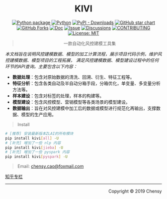 <div align="center">

# KIVI

[![Python package](https://img.shields.io/pypi/v/kivi)](https://pypi.org/project/kivi/)
[![Python](https://img.shields.io/pypi/pyversions/kivi.svg)](https://pypi.python.org/pypi/kivi/)
[![PyPI - Downloads](https://img.shields.io/pypi/dm/kivi)](https://pypi.org/project/kivi/)
[![GitHub star chart](https://img.shields.io/github/stars/kivi-risk/kivi?style=flat-square)](https://star-history.com/#kivi-risk/kivi)
[![GitHub Forks](https://img.shields.io/github/forks/kivi-risk/kivi.svg)](https://star-history.com/#kivi-risk/kivi)
[![Doc](https://img.shields.io/badge/Doc-online-green)](https://kivi-risk.github.io/kivi-doc/)
[![Issue](https://img.shields.io/github/issues/kivi-risk/kivi)](https://github.com/kivi-risk/kivi/issues/new/choose)
[![Discussions](https://img.shields.io/github/discussions/kivi-risk/kivi)](https://github.com/kivi-risk/kivi/issues/new/choose)
[![CONTRIBUTING](https://img.shields.io/badge/Contributing-8A2BE2)](https://github.com/kivi-risk/kivi/blob/main/CONTRIBUTING.md)
[![License: MIT](https://img.shields.io/github/license/kivi-risk/kivi)](https://github.com/kivi-risk/kivi/blob/main/LICENSE)

> 一款自动化风控建模工具集

</div>

*本文档旨在说明风控建模数据、模型的加工计算流程，展示项目代码示例，维护风控建模数据、模型项目的工程拓展，
满足风控建模数据、模型建设过程中的任何环节的API查询。主要包含以下内容：*

- **数据处理**：包含对原始数据的清洗、回溯、衍生、特征工程等。
- **特征分析**：包含各类自动及半自动分箱手段，分箱优化，单变量、多变量分析方法等。
- **样本建设**：包含对标签的处理，样本的构建等。
- **模型建设**：包含风控模型、营销模型等各类场景的模型建设。
- **数据输出**：旨在对风控建模中加工后的数据或模型进行规范化再输出，支撑数据、模型的生产应用。

> Install

```bash
# [推荐] 安装最新版本ZLAI的所有模块
pip install kivi[all] -U
# [补充] 增加了一些 nlp 内容
pip install kivi[jieba] -U
# [补充] 增加了一些 pyspark 内容
pip install kivi[pyspark] -U
```

> Email: chensy.cao@foxmail.com

[知乎专栏](https://www.zhihu.com/people/chensy-87/columns)

---

<div style="float:right;">Copyright &copy; 2019 Chensy</div>
